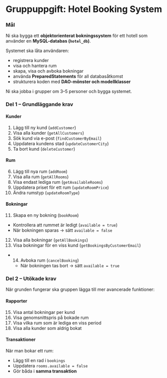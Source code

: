 # Gruppuppgift: Hotel Booking System
### Mål
Ni ska bygga ett **objektorienterat bokningssystem** för ett hotell som använder en **MySQL-databas (`hotel_db`)**.

Systemet ska låta användaren:
* registrera kunder
* visa och hantera rum
* skapa, visa och avboka bokningar
* använda **PreparedStatements** för all databasåtkomst
* strukturera koden med **DAO-mönster och modellklasser**

Ni ska jobba i grupper om 3–5 personer och bygga systemet.

### Del 1 – Grundläggande krav
#### Kunder
1. Lägg till ny kund (`addCustomer`)
2. Visa alla kunder (`getAllCustomers`)
3. Sök kund via e-post (`findCustomerByEmail`)
4. Uppdatera kundens stad (`updateCustomerCity`)
5. Ta bort kund (`deleteCustomer`)

#### Rum
6. Lägg till nya rum (`addRoom`)
7. Visa alla rum (`getAllRooms`)
8. Visa endast lediga rum (`getAvailableRooms`)
9. Uppdatera priset för ett rum (`updateRoomPrice`)
10. Ändra rumstyp (`updateRoomType`)

#### Bokningar
11. Skapa en ny bokning (`bookRoom`)
  * Kontrollera att rummet är ledigt (`available = true`)
  * När bokningen sparas → sätt `available = false`
12. Visa alla bokningar (`getAllBookings`)
13. Visa bokningar för en viss kund (`getBookingsByCustomerEmail`)
* 14. Avboka rum (`cancelBooking`)
  * När bokningen tas bort → sätt `available = true`

### Del 2 – Utökade krav
När grunden fungerar ska gruppen lägga till mer avancerade funktioner:
#### Rapporter
15. Visa antal bokningar per kund
16. Visa genomsnittspris på bokade rum
17. Visa vilka rum som är lediga en viss period
18. Visa alla kunder som aldrig bokat

#### Transaktioner
När man bokar ett rum:
* Lägg till en rad i `bookings`
* Uppdatera `rooms.available = false`
* Gör båda i **samma transaktion**
